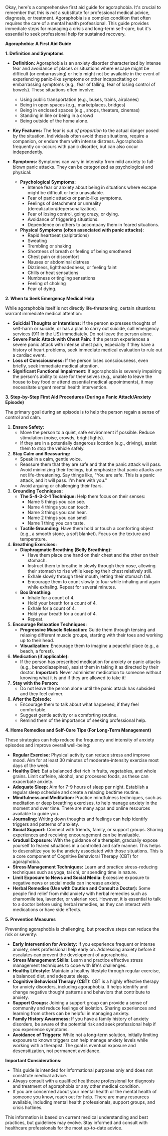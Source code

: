 Okay, here's a comprehensive first aid guide for agoraphobia.  It's crucial to remember that this is *not* a substitute for professional medical advice, diagnosis, or treatment. Agoraphobia is a complex condition that often requires the care of a mental health professional.  This guide provides immediate steps for managing a crisis and long-term self-care, but it's essential to seek professional help for sustained recovery.

**Agoraphobia: A First Aid Guide**

**1. Definition and Symptoms**

*   **Definition:** Agoraphobia is an anxiety disorder characterized by intense fear and avoidance of places or situations where escape might be difficult (or embarrassing) or help might not be available in the event of experiencing panic-like symptoms or other incapacitating or embarrassing symptoms (e.g., fear of falling, fear of losing control of bowels). These situations often involve:

    *   Using public transportation (e.g., buses, trains, airplanes)
    *   Being in open spaces (e.g., marketplaces, bridges)
    *   Being in enclosed spaces (e.g., shops, theaters, cinemas)
    *   Standing in line or being in a crowd
    *   Being outside of the home alone.

*   **Key Features:** The fear is *out of proportion* to the actual danger posed by the situation.  Individuals often avoid these situations, require a companion, or endure them with intense distress.  Agoraphobia frequently co-occurs with panic disorder, but can also occur independently.

*   **Symptoms:** Symptoms can vary in intensity from mild anxiety to full-blown panic attacks. They can be categorized as psychological and physical:

    *   **Psychological Symptoms:**
        *   Intense fear or anxiety about being in situations where escape might be difficult or help unavailable.
        *   Fear of panic attacks or panic-like symptoms.
        *   Feelings of detachment or unreality (derealization/depersonalization).
        *   Fear of losing control, going crazy, or dying.
        *   Avoidance of triggering situations.
        *   Dependence on others to accompany them in feared situations.
    *   **Physical Symptoms (often associated with panic attacks):**
        *   Rapid heartbeat (palpitations)
        *   Sweating
        *   Trembling or shaking
        *   Shortness of breath or feeling of being smothered
        *   Chest pain or discomfort
        *   Nausea or abdominal distress
        *   Dizziness, lightheadedness, or feeling faint
        *   Chills or heat sensations
        *   Numbness or tingling sensations
        *   Feeling of choking
        *   Fear of dying.

**2. When to Seek Emergency Medical Help**

While agoraphobia itself is not directly life-threatening, certain situations warrant immediate medical attention:

*   **Suicidal Thoughts or Intentions:** If the person expresses thoughts of self-harm or suicide, or has a plan to carry out suicide, call emergency services (911 in the US) immediately. Do not leave the person alone.
*   **Severe Panic Attack with Chest Pain:** If the person experiences a severe panic attack with intense chest pain, especially if they have a history of heart problems, seek immediate medical evaluation to rule out a cardiac event.
*   **Loss of Consciousness:** If the person loses consciousness, even briefly, seek immediate medical attention.
*   **Significant Functional Impairment:** If agoraphobia is severely impairing the person's ability to care for themselves (e.g., unable to leave the house to buy food or attend essential medical appointments), it may necessitate urgent mental health intervention.

**3. Step-by-Step First Aid Procedures (During a Panic Attack/Anxiety Episode)**

The primary goal during an episode is to help the person regain a sense of control and calm.

1.  **Ensure Safety:**
    *   Move the person to a quiet, safe environment if possible.  Reduce stimulation (noise, crowds, bright lights).
    *   If they are in a potentially dangerous location (e.g., driving), assist them to stop the vehicle safely.
2.  **Stay Calm and Reassuring:**
    *   Speak in a calm, gentle voice.
    *   Reassure them that they are safe and that the panic attack will pass. Avoid minimizing their feelings, but emphasize that panic attacks are not life-threatening.  Say things like, "You are safe. This is a panic attack, and it will pass. I'm here with you."
    *   Avoid arguing or challenging their fears.
3.  **Grounding Techniques:**
    *   **The 5-4-3-2-1 Technique:**  Help them focus on their senses:
        *   Name 5 things you can see.
        *   Name 4 things you can touch.
        *   Name 3 things you can hear.
        *   Name 2 things you can smell.
        *   Name 1 thing you can taste.
    *   **Tactile Grounding:** Have them hold or touch a comforting object (e.g., a smooth stone, a soft blanket).  Focus on the texture and temperature.
4.  **Breathing Exercises:**
    *   **Diaphragmatic Breathing (Belly Breathing):**
        *   Have them place one hand on their chest and the other on their stomach.
        *   Instruct them to breathe in slowly through their nose, allowing their stomach to rise while keeping their chest relatively still.
        *   Exhale slowly through their mouth, letting their stomach fall.
        *   Encourage them to count slowly to four while inhaling and again while exhaling. Repeat for several minutes.
    *   **Box Breathing:**
        *   Inhale for a count of 4.
        *   Hold your breath for a count of 4.
        *   Exhale for a count of 4.
        *   Hold your breath for a count of 4.
        *   Repeat.
5.  **Encourage Relaxation Techniques:**
    *   **Progressive Muscle Relaxation:**  Guide them through tensing and relaxing different muscle groups, starting with their toes and working up to their head.
    *   **Visualization:**  Encourage them to imagine a peaceful place (e.g., a beach, a forest).
6.  **Medication (if applicable):**
    *   If the person has prescribed medication for anxiety or panic attacks (e.g., benzodiazepines), assist them in taking it as directed by their doctor.  **Important:** Never administer medication to someone without knowing what it is and if they are allowed to take it!
7.  **Stay with the Person:**
    *   Do not leave the person alone until the panic attack has subsided and they feel calmer.
8.  **After the Episode:**
    *   Encourage them to talk about what happened, if they feel comfortable.
    *   Suggest gentle activity or a comforting routine.
    *   Remind them of the importance of seeking professional help.

**4. Home Remedies and Self-Care Tips (For Long-Term Management)**

These strategies can help reduce the frequency and intensity of anxiety episodes and improve overall well-being:

*   **Regular Exercise:** Physical activity can reduce stress and improve mood. Aim for at least 30 minutes of moderate-intensity exercise most days of the week.
*   **Healthy Diet:**  Eat a balanced diet rich in fruits, vegetables, and whole grains. Limit caffeine, alcohol, and processed foods, as these can exacerbate anxiety.
*   **Adequate Sleep:** Aim for 7-9 hours of sleep per night.  Establish a regular sleep schedule and create a relaxing bedtime routine.
*   **Mindfulness and Meditation:**  Practice mindfulness techniques, such as meditation or deep breathing exercises, to help manage anxiety in the moment and over time.  There are many apps and online resources available to guide you.
*   **Journaling:**  Writing down thoughts and feelings can help identify triggers and patterns of anxiety.
*   **Social Support:**  Connect with friends, family, or support groups.  Sharing experiences and receiving encouragement can be invaluable.
*   **Gradual Exposure:**  With the guidance of a therapist, gradually expose yourself to feared situations in a controlled and safe manner. This helps to desensitize you to the anxiety associated with those situations. This is a core component of Cognitive Behavioral Therapy (CBT) for agoraphobia.
*   **Stress Management Techniques:**  Learn and practice stress-reducing techniques such as yoga, tai chi, or spending time in nature.
*   **Limit Exposure to News and Social Media:** Excessive exposure to negative news or social media can increase anxiety.
*   **Herbal Remedies (Use with Caution and Consult a Doctor):**  Some people find relief from mild anxiety with herbal remedies such as chamomile tea, lavender, or valerian root. However, it is essential to talk to a doctor before using herbal remedies, as they can interact with medications or have side effects.

**5. Prevention Measures**

Preventing agoraphobia is challenging, but proactive steps can reduce the risk or severity:

*   **Early Intervention for Anxiety:**  If you experience frequent or intense anxiety, seek professional help early on. Addressing anxiety before it escalates can prevent the development of agoraphobia.
*   **Stress Management Skills:**  Learn and practice effective stress management techniques to cope with life's challenges.
*   **Healthy Lifestyle:**  Maintain a healthy lifestyle through regular exercise, a balanced diet, and adequate sleep.
*   **Cognitive Behavioral Therapy (CBT):** CBT is a highly effective therapy for anxiety disorders, including agoraphobia. It helps identify and change negative thought patterns and behaviors that contribute to anxiety.
*   **Support Groups:** Joining a support group can provide a sense of community and reduce feelings of isolation. Sharing experiences and learning from others can be helpful in managing anxiety.
*   **Family History Awareness:** If you have a family history of anxiety disorders, be aware of the potential risk and seek professional help if you experience symptoms.
*   **Avoidance of Triggers:** While not a long-term solution, initially limiting exposure to known triggers can help manage anxiety levels while working with a therapist.  The goal is eventual exposure and desensitization, not permanent avoidance.

**Important Considerations:**

*   This guide is intended for informational purposes only and does not constitute medical advice.
*   Always consult with a qualified healthcare professional for diagnosis and treatment of agoraphobia or any other medical condition.
*   If you are concerned about your mental health or the mental health of someone you know, reach out for help. There are many resources available, including mental health professionals, support groups, and crisis hotlines.

This information is based on current medical understanding and best practices, but guidelines may evolve. Stay informed and consult with healthcare professionals for the most up-to-date advice.
